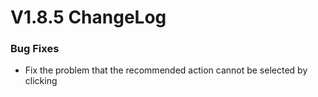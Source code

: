 # V1.8.5 ChangeLog

### Bug Fixes
* Fix the problem that the recommended action cannot be selected by clicking

